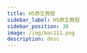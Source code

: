 ```yaml
---
title: H5原生教程
sidebar_label: H5原生教程
sidebar_position: 30
image: /img/bac111.png
description: desc
---
```



